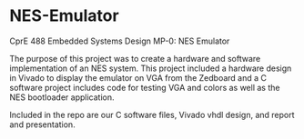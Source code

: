 # NES-Emulator

CprE 488 Embedded Systems Design MP-0: NES Emulator

The purpose of this project was to create a hardware and software implementation of an NES system. This project included a hardware design in Vivado to display the emulator on VGA from the Zedboard and a C software project includes code for testing VGA and colors as well as the NES bootloader application. 

Included in the repo are our C software files, Vivado vhdl design, and report and presentation.
